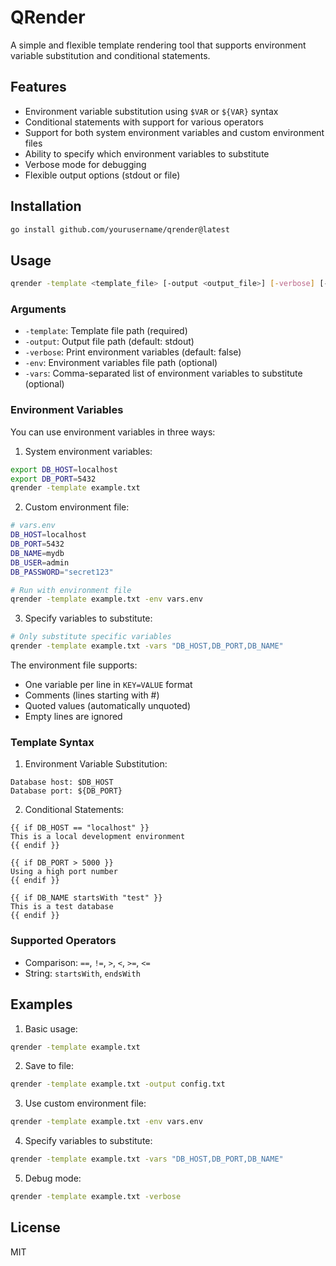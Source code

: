 # QRender

A simple and flexible template rendering tool that supports environment variable substitution and conditional statements.

## Features

- Environment variable substitution using `$VAR` or `${VAR}` syntax
- Conditional statements with support for various operators
- Support for both system environment variables and custom environment files
- Ability to specify which environment variables to substitute
- Verbose mode for debugging
- Flexible output options (stdout or file)

## Installation

```bash
go install github.com/yourusername/qrender@latest
```

## Usage

```bash
qrender -template <template_file> [-output <output_file>] [-verbose] [-env <env_file>] [-vars <var1,var2,...>]
```

### Arguments

- `-template`: Template file path (required)
- `-output`: Output file path (default: stdout)
- `-verbose`: Print environment variables (default: false)
- `-env`: Environment variables file path (optional)
- `-vars`: Comma-separated list of environment variables to substitute (optional)

### Environment Variables

You can use environment variables in three ways:

1. System environment variables:
```bash
export DB_HOST=localhost
export DB_PORT=5432
qrender -template example.txt
```

2. Custom environment file:
```bash
# vars.env
DB_HOST=localhost
DB_PORT=5432
DB_NAME=mydb
DB_USER=admin
DB_PASSWORD="secret123"

# Run with environment file
qrender -template example.txt -env vars.env
```

3. Specify variables to substitute:
```bash
# Only substitute specific variables
qrender -template example.txt -vars "DB_HOST,DB_PORT,DB_NAME"
```

The environment file supports:
- One variable per line in `KEY=VALUE` format
- Comments (lines starting with #)
- Quoted values (automatically unquoted)
- Empty lines are ignored

### Template Syntax

1. Environment Variable Substitution:
```
Database host: $DB_HOST
Database port: ${DB_PORT}
```

2. Conditional Statements:
```
{{ if DB_HOST == "localhost" }}
This is a local development environment
{{ endif }}

{{ if DB_PORT > 5000 }}
Using a high port number
{{ endif }}

{{ if DB_NAME startsWith "test" }}
This is a test database
{{ endif }}
```

### Supported Operators

- Comparison: `==`, `!=`, `>`, `<`, `>=`, `<=`
- String: `startsWith`, `endsWith`

## Examples

1. Basic usage:
```bash
qrender -template example.txt
```

2. Save to file:
```bash
qrender -template example.txt -output config.txt
```

3. Use custom environment file:
```bash
qrender -template example.txt -env vars.env
```

4. Specify variables to substitute:
```bash
qrender -template example.txt -vars "DB_HOST,DB_PORT,DB_NAME"
```

5. Debug mode:
```bash
qrender -template example.txt -verbose
```

## License

MIT 